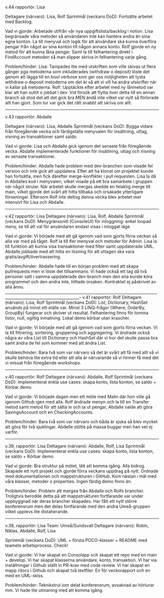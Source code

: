 v.44 rapportör: Lisa

Deltagare (närvaro): Lisa, Rolf
Sprintmål (veckans DoD): Fortsätte arbetet med Backlog.

Vad vi gjorde:
Arbetade utifrån vår nya uppgiftslista/backlog i notion. 
Lisa begränsade våra metoder så användaren inte kan hantera andra än sina egna konton. La till menyval och logik för att användare ska kunna överföra pengar från något av sina konton till någon annans konto. 
Rolf gjorde en ny metod för att kunna låna pengar. Samt la till felhantering direkt i FindAccount metoden så man slipper skriva in felhantering varje gång.

Problem/hinder:
Lisa: Tampades lite med utskriften som ville skivas ut flera gånger pga metoderna som inkluderades (withdraw o deposit) löste det genom att lägga till en bool verbose som ger oss möjligheten att tysta withdraw o deposit metoderna om det är så att vi vill ha andra utskrifter när vi kallar på metoderna.
Rolf: Upptäckte efter arbetet med ny lånmetod var klar att han suttit o jobbat i dev. Vid försök att flytta över detta till en annan branch så stod det att det gick bra MEN ändå inte vilket var nytt så förlorade allt han gjort. Som tur var gick det rätt snabbt att skriva om allt.

___________________________________________________________________________________________________________________________


v.43 rapportör: Abdalle

Deltagare (närvaro): Lisa, Abdalle
Sprintmål (veckans DoD): Bygga vidare från föregående vecka och färdigställa menyvalen för insättning, uttag, visning av transaktioner samt saldo.

Vad vi gjorde:
Lisa och Abdalle gick igenom det senaste från föregående vecka. Abdalle implementerade funktioner för insättning, uttag och visning av senaste transaktioner.

Problem/hinder:
Abdalle hade problem med dev-branchen som visade fel version och inte gick att uppdatera. Efter att ha klonat om projektet kunde han fortsätta, men fick därefter merge-konflikter i pull requesten.
Lisa la då in Abdalles kod i menyvalen, vilket visade på ett bra samarbete i gruppen när något strular.
När arbetet skulle mergas skedde en felaktig merge till main, vilket gjorde det svårt att hitta tillbaka och orsakade ytterligare förseningar. Eftersom Rolf inte deltog denna vecka blev arbetet mer intensivt för Lisa och Abdalle.


___________________________________________________________________________________________________________________________

v.42 rapportör: Lisa
Deltagare (närvaro): Lisa, Rolf, Abdalle
Sprintmål (veckans DoD): Menygränssnitt (ConsoleUI) för inloggning: enkel loopad meny, se till att val för användaren endast visas i inloggat läge

Vad vi gjorde: Vi började med att gå igenom vad som gjorts förra veckan så alla var med på tåget. Rolf la till fler menyval och metoder för Admin. Lisa la till funktion att kunna visa transaktioner med filter samt uppdaterade UML. Abdalle jobbade med att hitta en lösning för att uttagen ska vara gratis/avgift/övertrassering. 

Problem/hinder: Abdalle hade till en början problem med att skapa pullrequests men vi löste det tillsammans. Vi hade också ett tag då två personer satt i samma uppdaterade dev-branch men den ena kunde köra programmet och den andra inte, hittade orsaken.
Kontraktet ej påskrivet av alla ännu. 
____________________________________________________________________________________________________________________-
v.41 rapportör: Rolf
Deltagare (närvaro): Lisa, Rolf
Sprintmål (veckans DoD): List, Dictionary, HashSet används på minst ett ställe var. Minst 3 LINQ-frågor (Where, OrderBy, GroupBy) fungerar och skriver ut resultat. Felhantering finns för tomma listor, null, ogiltig inmatning. Lokal demo körbar utan krascher.

Vad vi gjorde: Vi började med att gå igenom vad som gjorts förra veckan. Vi la till filtrering, sortering, gruppering och aggregering. Vi ändrade också några av våra List till Dictionary och HashSet där vi tror det skulle passa bra samt ändra de fel som kommer med att ändra List.

Problem/hinder: Bara två som var närvaro så det är svårt att få med allt så vi skulle behöva lite extra tid eller att alla är närvarande så vi hinner få med det vi missat från föregående workshops.
________________________________________________________________________________

v.40 rapportör: Rolf
Deltagare (närvaro): Abdalle, Rolf
Sprintmål (veckans DoD): Implementerat enkla use cases: skapa konto, lista konton, se saldo + Körbar demo 

Vad vi gjorde: Vi började dagen men ett möte med Malin där hon ville gå igenom Github igen med alla. Rolf ändrade menyn och la till en Transfer metod samt metod för att sätta in och ta ut pengar, Abdalle valde att göra SavingsAccount och en CheckingAccounts.

Problem/hinder: Bara två som var närvaro och båda är sjuka så blev mycket att göra för två sjuklingar. Abdelle stötte på massa buggar men han vet ej varför.
________________________________________________________________________________

v.39, rapportör: Lisa
Deltagare (närvaro): Abdalle, Rolf, Lisa 
Sprintmål (veckans DoD): Implementerat enkla use cases: skapa konto, lista konton, se saldo + Körbar demo

Vad vi gjorde: Bra struktur på mötet, lätt att komma igång. Alla bidrog. 
Skapade ett nytt projekt och gjorde förra veckans uppdrag på nytt. Ordnade med dokumentationen och mappstrukturen i GitHub. Kom nästan i mål med våra klasser, metoder o properties. Ingen färdig demo finns än. 

Problem/hinder: Problem att mergea från Abdalle och Rolfs brancher. Troligtvis berodde detta på att mappstrukturen fortfarande var under uppbyggnad när deras brancher skapades. Har fått ett nytt större konferensrum men det delas fortfarande med den andra Umeå-gruppen vilket upplevs lite distaherande. 

________________________________________________________________________________

v.38, rapportör: Lisa 
Team: Umeå/Sundsvall
Deltagare (närvaro): Robin, Niklas, Abdalle, Rolf, Lisa

Sprintmål (veckans DoD): UML + första POCO-klasser + README med teamets arbetsprocess. Check!

Vad vi gjorde: Vi har skapat en Consolapp och skapat ett repo med en main + develop. Vi har skapat klasserna användare, konto, transaktion. Vi har via inställningar i Github ställt in PR-krav med code review. Vi har skapat en mapp /docs i Github och skapat två textfiler. En för veckorapport och en med en UML-skiss.

Problem/hinder: Teknikstrul iom delat konferensrum, avsaknad av hörlurar mm. Vi hade lite utmaning med att komma igång.
